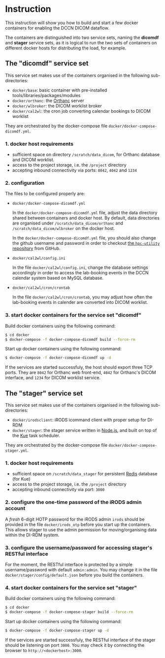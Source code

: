 # Instruction 

This instruction will show you how to build and start a few docker containers for enabling the DCCN DICOM dataflow.

The containers are distinguished into two service sets, naming the __dicomdf__ and __stager__ service sets, as it is logical to run the two sets of containers on different docker hosts for distributing the load, for example.

## The "dicomdf" service set

This service set makes use of the containers organised in the following sub-directories:

- `docker/base`: basic container with pre-installed tools/libraries/packages/modules
- `docker/orthanc`: the [Orthanc](http://www.orthanc-server.com) server
- `docker/wlbroker`: the DICOM worklist broker
- `docker/cal2wl`: the cron job converting calendar bookings to DICOM worklist

They are orchestrated by the docker-compose file `docker/docker-compose-dicomdf.yml`.

### 1. docker host requirements

- sufficient space on directory `/scratch/data_dicom`, for Orthanc database and DICOM worklist.
- access to the project storage, i.e. the `/project` directory
- accepting inbound connectivity via ports: `8042`, `4042` and `1234`

### 2. configuration

The files to be configured properly are:

- `docker/docker-compose-dicomdf.yml`

  In the `docker/docker-compose-dicomdf.yml` file, adjust the data directory shared between containers and docker host. By default, data directories are organised under `/scratch/data_dicom/orthanc` and `/scratch/data_dicom/wlbroker` on the docker host.

  In the `docker/docker-compose-dicomdf.yml` file, you should also change the github username and password in order to checkout [the `hpc-utility` repository](https://github.com/Donders-Institute/hpc-utility) from GitHub.

- `docker/cal2wl/config.ini`

  In the file `docker/cal2wl/config.ini`, change the database settings accordingly in order to access the lab-booking events in the DCCN calendar system based on MySQL database.

- `docker/cal2wl/cron/crontab`

  In the file `docker/cal2wl/cron/crontab`, you may adjust how often the lab-booking events in calender are converted into DICOM worklist.

### 3. start docker containers for the service set "dicomdf" 

Build docker containers using the following command:

```bash
$ cd docker
$ docker-compose -f docker-compose-dicomdf build --force-rm
```

Start up docker containers using the following command:

```bash
$ docker-compose -f docker-compose-dicomdf up -d
```

If the services are started successfuly, the host should export three TCP ports.  They are `8042` for Orthanc web front-end, `4042` for Orthanc's DICOM interface, and `1234` for DICOM worklist service.

## The "stager" service set

This service set makes use of the containers organised in the following sub-directories:

- `docker/irodsclient`: iRODS icommand client with proper setup for DI-RDM
- `docker/stager`: the stager service written in [Node.js](http://nodejs.org), and built on top of the [Kue](http://automattic.github.io/kue/) task scheduler.

They are orchestrated by the docker-compose file `docker/docker-compose-stager.yml`.

### 1. docker host requirements

- sufficient space on `/scratch/data_stager` for persistent [Redis](http://redis.io) database (for Kue)
- access to the project storage, i.e. the `/project` directory
- accepting inbound connectivity via port: `3000`

### 2. configure the one-time password of the iRODS admin account

A _fresh_ 6-digit HOTP password for the iRODS admin `irods` should be provided in the file `docker/irods_otp` before you start up the containers. This allows stager to use the admin permission for moving/organising data within the DI-RDM system.

### 3. configure the username/password for accessing stager's RESTful interface

For the moment, the RESTful interface is protected by a simple username/password with default `admin:admin`.  You may change it in the file `docker/stager/config/default.json` before you build the containers.

### 4. start docker containers for the service set "stager" 

Build docker containers using the following command:

```bash
$ cd docker
$ docker-compose -f docker-compose-stager build --force-rm
```

Start up docker containers using the following command:

```bash
$ docker-compose -f docker-compose-stager up -d
```

If the services are started successfuly, the RESTful interface of the stager should be listening on port `3000`.  You may check it by connecting the browser to `http://<dockerhost>:3000`. 
